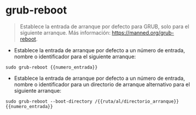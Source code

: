 # grub-reboot

> Establece la entrada de arranque por defecto para GRUB, solo para el siguiente arranque.
> Más información: <https://manned.org/grub-reboot>.

- Establece la entrada de arranque por defecto a un número de entrada, nombre o identificador para el siguiente arranque:

`sudo grub-reboot {{numero_entrada}}`

- Establece la entrada de arranque por defecto a un número de entrada, nombre o identificador para un directorio de arranque alternativo para el siguiente arranque:

`sudo grub-reboot --boot-directory /{{ruta/al/directorio_arranque}} {{numero_entrada}}`
